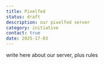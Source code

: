 ```yaml
---
title: Pixelfed
status: draft
description: our pixelfed server
category: initiative
contact: true
date: 2025-17-03
---
```

write here about our server, plus rules